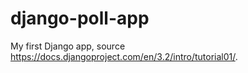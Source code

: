 # django-poll-app
My first Django app, source https://docs.djangoproject.com/en/3.2/intro/tutorial01/.

